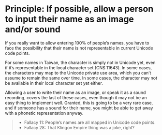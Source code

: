 # Principle: If possible, allow a person to input their name as an image and/or sound

If you really want to allow entering 100% of people’s names, you have to face
the possibility that their name is not representable in current Unicode code points.

For some names in Taiwan, the character is simply not in Unicode yet, even if it’s
representable in the local character set (CNS 11643). In some cases, the characters
may map to the Unicode private use area, which you can’t assume to remain the same over time.
In some cases, the character may not be available in their local character set yet either.

Allowing a user to write their name as an image, or speak it as a sound recording,
covers the last of these cases, even though it may not be an easy thing to implement well.
Granted, this is going to be a very rare case, and if someone has a sound for their name,
you might be able to get away with a phonetic representation anyway.

> - Fallacy 11: People’s names are all mapped in Unicode code points.
> - Fallacy 28: That Klingon Empire thing was a joke, right?
